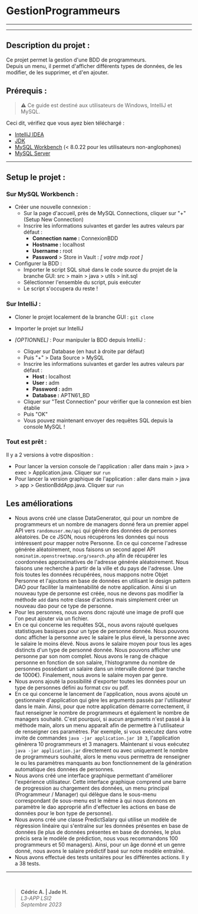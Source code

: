 GestionProgrammeurs
===================

-------------------

-------------------

## Description du projet :

Ce projet permet la gestion d'une BDD de programmeurs.<br>
Depuis un menu, il permet d'afficher différents types de données, de les modifier, de les supprimer, et d'en ajouter.


## Prérequis :

>⚠️ Ce guide est destiné aux utilisateurs de Windows, IntelliJ et MySQL.

Ceci dit, vérifiez que vous ayez bien téléchargé :
+ [IntelliJ IDEA](https://www.jetbrains.com/idea/download/?section=windows)
+ [JDK](https://www.jetbrains.com/idea/guide/tips/download-jdk/)
+ [MySQL Workbench](https://dev.mysql.com/downloads/workbench/) (< 8.0.22 pour les utilisateurs non-anglophones)
+ [MySQL Server](https://dev.mysql.com/downloads/mysql/)
-----------------
## Setup le projet :


### Sur MySQL Workbench :

+ Créer une nouvelle connexion :
  + Sur la page d'accueil, près de MySQL Connections, cliquer sur "+" (Setup New Connection)
  + Inscrire les informations suivantes et garder les autres valeurs par défaut :
    + **Connection name :** ConnexionBDD
    + **Hostname :** localhost
    + **Username :** root
    + **Password** > Store in Vault : *[ votre mdp root ]*
+ Configurer la BDD :
  + Importer le script SQL situé dans le code source du projet de la branche GUI: src > main > java > utils > init.sql
  + Sélectionner l'ensemble du script, puis exécuter
  + Le script s'occupera du reste !

### Sur IntelliJ : 
+ Cloner le projet localement de la branche GUI : `git clone`
+ Importer le projet sur IntelliJ

+ *[OPTIONNEL]* : Pour manipuler la BDD depuis IntelliJ :
  + Cliquer sur Database (en haut à droite par défaut)
  + Puis "+" > Data Source > MySQL
  + Inscrire les informations suivantes et garder les autres valeurs par défaut :
    + **Host :** localhost
    + **User :** adm
    + **Password :** adm
    + **Database :** APTN61_BD
  + Cliquer sur "Test Connection" pour vérifier que la connexion est bien établie
  + Puis "OK"
  + Vous pouvez maintenant envoyer des requêtes SQL depuis la console MySQL !

### Tout est prêt :
Il y a 2 versions à votre disposition :
  + Pour lancer la version console de l'application : aller dans main > java > exec > Application.java. Cliquer sur `run`
  + Pour lancer la version graphique de l'application : aller dans main > java > app > GestionBddApp.java. Cliquer sur `run`

## Les améliorations

  + Nous avons créé une classe DataGenerator, qui pour un nombre de programmeurs et un nombre de managers donné fera un premier appel API vers `randomuser.me/api` qui génère des données de personnes aléatoires. De ce JSON, nous récupérons les données qui nous intéressent pour mapper notre Personne. En ce qui concerne l'adresse générée aléatoirement, nous faisons un second appel API `nominatim.openstreetmap.org/search.php` afin de récupérer les coordonnées approximatives de l'adresse générée aléatoirement. Nous faisons une recherche à partir de la ville et du pays de l'adresse. Une fois toutes les données récupérées, nous mappons notre Objet Personne et l'ajoutons en base de données en utilisant le design pattern DAO pour faciliter la maintenabilité de notre application. Ainsi si un nouveau type de personne est créée, nous ne devons pas modifier la méthode `add` dans notre classe d'actions mais simplement créer un nouveau dao pour ce type de personne.
  + Pour les personnes, nous avons donc rajouté une image de profil que l'on peut ajouter via un fichier.
  + En ce qui concerne les requêtes SQL, nous avons rajouté quelques statistiques basiques pour un type de personne donnée. Nous pouvons donc afficher la personne avec le salaire le plus élevé, la personne avec le salaire le moins élevé. Nous avons le salaire moyen pour tous les ages distincts d'un type de personné donnée. Nous pouvons afficher une personne par son nom complet. Nous avons le rang de chaque personne en fonction de son salaire, l'histogramme du nombre de personnes possédant un salaire dans un intervalle donné (par tranche de 1000€). Finalement, nous avons le salaire moyen par genre.
  + Nous avons ajouté la possibilité d'exporter toutes les données pour un type de personnes défini au format csv ou pdf.
  + En ce qui concerne le lancement de l'application, nous avons ajouté un gestionnaire d'application qui gère les arguments passés par l'utilisateur dans le main. Ainsi, pour que notre application démarre correctement, il faut renseigner le nombre de programmeurs et également le nombre de managers souhaité. C'est pourquoi, si aucun arguments n'est passé à la méthode main, alors un menu apparaît afin de permettre à l'utilisateur de renseigner ces paramètres. Par exemple, si vous exécutez dans votre invite de commandes `java -jar application.jar 10 3`, l'application génèrera 10 programmeurs et 3 managers. Maintenant si vous exécutez `java -jar application.jar` directement ou avec uniquement le nombre de programmeurs souhaité, alors le menu vous permettra de renseigner le ou les paramètres manquants au bon fonctionnement de la génération automatique des données de personnes.
  + Nous avons créé une interface graphique permettant d'améliorer l'expérience utilisateur. Cette interface graphique comprend une barre de progression au chargement des données, un menu principal (Programmeur / Manager) qui délègue dans le sous-menu correspondant (le sous-menu est le même à qui nous donnons en paramètre le dao approprié afin d'effectuer les actions en base de données pour le bon type de personne).
  + Nous avons créé une classe PredictSalary qui utilise un modèle de régression linéaire qui s'entraîne sur les données présentes en base de données (le plus de données présentes en base de données, le plus précis sera le modèle de prédiction, nous vous recommandons 100 programmeurs et 50 managers). Ainsi, pour un âge donné et un genre donné, nous avons le salaire prédictif basé sur notre modèle entraîné.
  + Nous avons effectué des tests unitaires pour les différentes actions. Il y a 38 tests.

----------

<p>
    <img src="https://img.shields.io/badge/Java-11.0.11-orange?style=for-the-badge" alt=""/>
    <img src="https://img.shields.io/badge/IntelliJ-2021.1.2-blue?style=for-the-badge&logo=intellij-idea" alt=""/>
    <img src="https://img.shields.io/badge/MySQL-8.0.25-blue?style=for-the-badge&logo=mysql" alt=""/>
</p>

> **Cédric A.  | Jade H.** <br>
> *L3-APP LSI2* <br>
> *Septembre 2023* <br>
